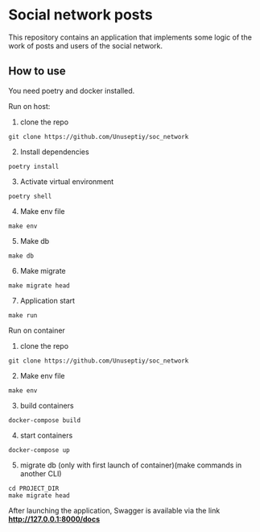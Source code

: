 # Social network posts

This repository contains an application that implements some logic of the work of posts and users of the social network.

## How to use
You need poetry and docker installed.

Run on host:
1) clone the repo
```commandline
git clone https://github.com/Unuseptiy/soc_network
```
2) Install dependencies
```commandline
poetry install
```
3) Activate virtual environment
```commandline
poetry shell
```
4) Make env file
```commandline
make env
```
5) Make db
```commandline
make db
```
6) Make migrate
```commandline
make migrate head
```
7) Application start
```commandline
make run
```


Run on container
1) clone the repo
```commandline
git clone https://github.com/Unuseptiy/soc_network
```
2) Make env file
```commandline
make env
```
3) build containers
```commandline
docker-compose build
```
4) start containers
```commandline
docker-compose up
```
5) migrate db (only with first launch of container)(make commands in another CLI)
```commandline
cd PROJECT_DIR
make migrate head
```

After launching the application, Swagger is available via the link
**http://127.0.0.1:8000/docs**